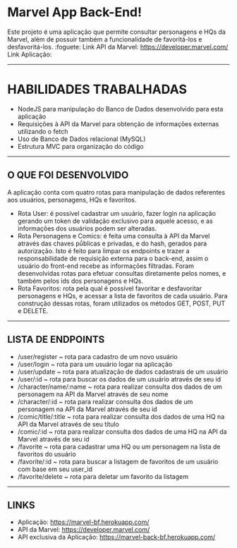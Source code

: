 # Marvel App Back-End!

Este projeto é uma aplicação que permite consultar personagens e HQs da Marvel, além de possuir também a funcionalidade de favoritá-los e desfavoritá-los. :foguete:
Link API da Marvel: https://developer.marvel.com/
Link Aplicação:

---

# HABILIDADES TRABALHADAS

  - NodeJS para manipulação do Banco de Dados desenvolvido para esta aplicação
  - Requisições à API da Marvel para obtenção de informações externas utilizando o fetch
  - Uso de Banco de Dados relacional (MySQL)
  - Estrutura MVC para organização do código

---

## O QUE FOI DESENVOLVIDO

A aplicação conta com quatro rotas para manipulação de dados referentes aos usuários, personagens, HQs e favoritos.
 - Rota User: é possível cadastrar um usuário, fazer login na aplicação gerando um token de validação exclusivo para aquele acesso, e as informações dos usuários podem ser alteradas.
 - Rota Personagens e Comics: é feita uma consulta à API da Marvel através das chaves pṹblicas e privadas, e do hash, gerados para autorização. Isto é feito para limpar os endpoints e trazer a responsabilidade de requisição externa para o back-end, assim o usuário do front-end recebe as informações filtradas. Foram desenvolvidas rotas para efetuar consultas diretamente pelos nomes, e também pelos ids dos personagens e HQs.
 - Rota Favoritos: rota pela qual é possível favoritar e desfavoritar personagens e HQs, e acessar a lista de favoritos de cada usuário.
 Para construção dessas rotas, foram utilizados os métodos GET, POST, PUT e DELETE.

---

## LISTA DE ENDPOINTS

 - /user/register ~ rota para cadastro de um novo usuário
 - /user/login ~ rota para um usuário logar na aplicação
 - /user/update ~ rota para atualização de dados cadastrais de um usuário
 - /user/:id ~ rota para buscar os dados de um usuário através de seu id
 - /character/name/:name ~ rota para realizar consulta dos dados de um personagem na API da Marvel através de seu nome
 - /character/:id ~ rota para realizar consulta dos dados de um personagem na API da Marvel através de seu id
 - /comic/title/:title ~ rota para realizar consulta dos dados de uma HQ na API da Marvel através de seu título
 - /comic/:id ~ rota para realizar consulta dos dados de uma HQ na API da Marvel através de seu id
 - /favorite ~ rota para cadastrar uma HQ ou um personagem na lista de favoritos do usuário
 - /favorite/:id ~ rota para buscar a listagem de favoritos de um usuário com base em seu user_id
 - /favorite/delete ~ rota para deletar um favorito da listagem

---

## LINKS

 - Aplicação: https://marvel-bf.herokuapp.com/
 - API da Marvel: https://developer.marvel.com/
 - API exclusiva da Aplicação: https://marvel-back-bf.herokuapp.com/

